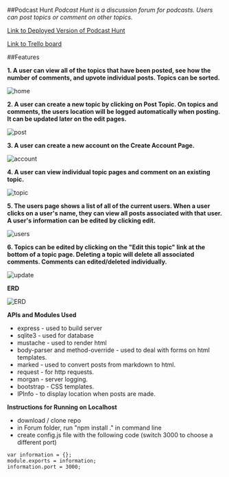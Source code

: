 ##Podcast Hunt
*Podcast Hunt is a discussion forum for podcasts. Users can post topics or comment on other topics.*

[Link to Deployed Version of Podcast Hunt](45.55.169.72)

[Link to Trello board](https://trello.com/b/EiOsxalM/wdi-project-one)

##Features

**1. A user can view all of the topics that have been posted, see how the number of comments, and upvote individual posts. Topics can be sorted.**

![home](images/home.png)

**2. A user can create a new topic by clicking on Post Topic. On topics and comments, the users location will be logged automatically when posting. It can be updated later on the edit pages.**

![post](images/post.png)

**3. A user can create a new account on the Create Account Page.**

![account](images/account.png)

**4. A user can view individual topic pages and comment on an existing topic.**

![topic](images/topic.png)

**5. The users page shows a list of all of the current users. When a user clicks on a user's name, they can view all posts associated with that user. A user's information can be edited by clicking edit.**

![users](images/users.png)

**6. Topics can be edited by clicking on the "Edit this topic" link at the bottom of a topic page. Deleting a topic will delete all associated comments. Comments can edited/deleted individually.**

![update](images/update.png)

**ERD**

![ERD](images/ERD.jpg)

**APIs and Modules Used**
- express - used to build server
- sqlite3 - used for database
- mustache - used to render html
- body-parser and method-override - used to deal with forms on html templates.
- marked - used to convert posts from markdown to html.
- request - for http requests.
- morgan - server logging.
- bootstrap - CSS templates.
- IPInfo - to display location when posts are made.

**Instructions for Running on Localhost**
- download / clone repo
- in Forum folder, run "npm install ." in command line
- create config.js file with the following code (switch 3000 to choose a different port)

```
var information = {};
module.exports = information;
information.port = 3000;
```
